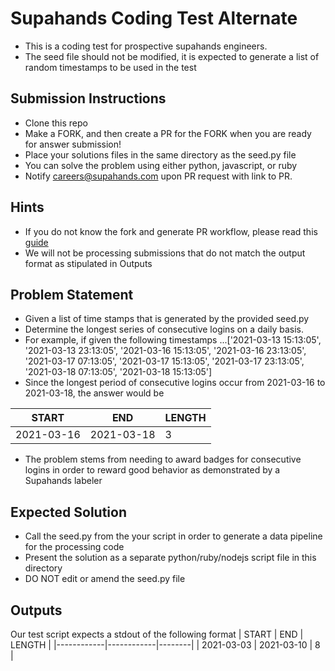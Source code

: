 # Supahands Coding Test Alternate
* This is a coding test for prospective supahands engineers. 
* The seed file should not be modified, it is expected to generate a list of random timestamps to be used in the test

## Submission Instructions
* Clone this repo
* Make a FORK, and then create a PR for the FORK when you are ready for answer submission!
* Place your solutions files in the same directory as the seed.py file
* You can solve the problem using either python, javascript, or ruby
* Notify [careers@supahands.com](mailto:careers@supahands.com) upon PR request with link to PR.

## Hints
* If you do not know the fork and generate PR workflow, please read this [guide](https://gist.github.com/Chaser324/ce0505fbed06b947d962)
* We will not be processing submissions that do not match the output format as stipulated in Outputs


## Problem Statement
* Given a list of time stamps that is generated by the provided seed.py
* Determine the longest series of consecutive logins on a daily basis.
 * For example, if given the following timestamps ...['2021-03-13 15:13:05', '2021-03-13 23:13:05', '2021-03-16 15:13:05', '2021-03-16 23:13:05', '2021-03-17 07:13:05', '2021-03-17 15:13:05', '2021-03-17 23:13:05', '2021-03-18 07:13:05', '2021-03-18 15:13:05']
 * Since the longest period of consecutive logins occur from 2021-03-16 to 2021-03-18, the answer would be

| START      | END        | LENGTH |
|------------|------------|--------|
| 2021-03-16 | 2021-03-18 |      3 |

* The problem stems from needing to award badges for consecutive logins in order to reward good behavior as demonstrated by a Supahands labeler

## Expected Solution
* Call the seed.py from the your script in order to generate a data pipeline for the processing code
* Present the solution as a separate python/ruby/nodejs script file in this directory
* DO NOT edit or amend the seed.py file

## Outputs
Our test script expects a stdout of the following format
| START      | END        | LENGTH |
|------------|------------|--------|
| 2021-03-03 | 2021-03-10 |      8 |
